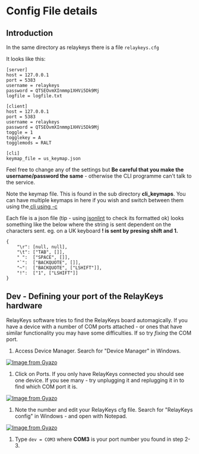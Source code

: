 # Config File details

## Introduction

In the same directory as relaykeys there is a file `relaykeys.cfg`

It looks like this:

```
[server]
host = 127.0.0.1
port = 5383
username = relaykeys
password = QTSEOvmXInmmp1XHVi5Dk9Mj
logfile = logfile.txt

[client]
host = 127.0.0.1
port = 5383
username = relaykeys
password = QTSEOvmXInmmp1XHVi5Dk9Mj
toggle = 1
togglekey = A
togglemods = RALT

[cli]
keymap_file = us_keymap.json
```

Feel free to change any of the settings but **Be careful that you make the username/password the same** - otherwise the CLI programme can't talk to the service.

Note the keymap file. This is found in the sub directory **cli\_keymaps**. You can have multiple keymaps in here if you wish and switch between them using the[ cli using -c ](reference-2.md#defining-a-keymap-c)

Each file is a json file (tip - using [jsonlint](https://jsonlint.com) to check its formatted ok) looks something like the below where the string is sent dependent on the characters sent. eg. on a UK keyboard **!  is sent by presing shift and 1.**&#x20;

```
{
    "\r": [null, null],
    "\t": ["TAB", []],
    " ":  ["SPACE", []],
    "`":  ["BACKQUOTE", []],
    "~":  ["BACKQUOTE", ["LSHIFT"]],
    "!":  ["1", ["LSHIFT"]]
}
```

## Dev - Defining your port of the RelayKeys hardware

RelayKeys software tries to find the RelayKeys board automagically. If you have a device with a number of COM ports attached - or ones that have similar functionality you may have some difficulties. If so try _fixing_ the COM port.

1. Access Device Manager. Search for "Device Manager" in Windows.

[![Image from Gyazo](https://i.gyazo.com/0b327be4a6ad9ea569da378e1f1d7a1a.gif)](https://gyazo.com/0b327be4a6ad9ea569da378e1f1d7a1a)

1. Click on Ports. If you only have RelayKeys connected you should see one device. If you see many - try unplugging it and replugging it in to find which COM port it is.

[![Image from Gyazo](https://i.gyazo.com/0b327be4a6ad9ea569da378e1f1d7a1a.gif)](https://gyazo.com/0b327be4a6ad9ea569da378e1f1d7a1a)

1. Note the number and edit your RelayKeys cfg file. Search for "RelayKeys config" in Windows - and open with Notepad.

[![Image from Gyazo](https://i.gyazo.com/427603ca7c287942ad92ccd823c0f64d.gif)](https://gyazo.com/427603ca7c287942ad92ccd823c0f64d)

1. Type `dev = COM3` where **COM3** is your port number you found in step 2-3.
